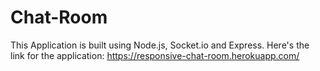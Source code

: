 # Chat-Room
This Application is built using Node.js, Socket.io and Express. 
Here's the link for the application: https://responsive-chat-room.herokuapp.com/
